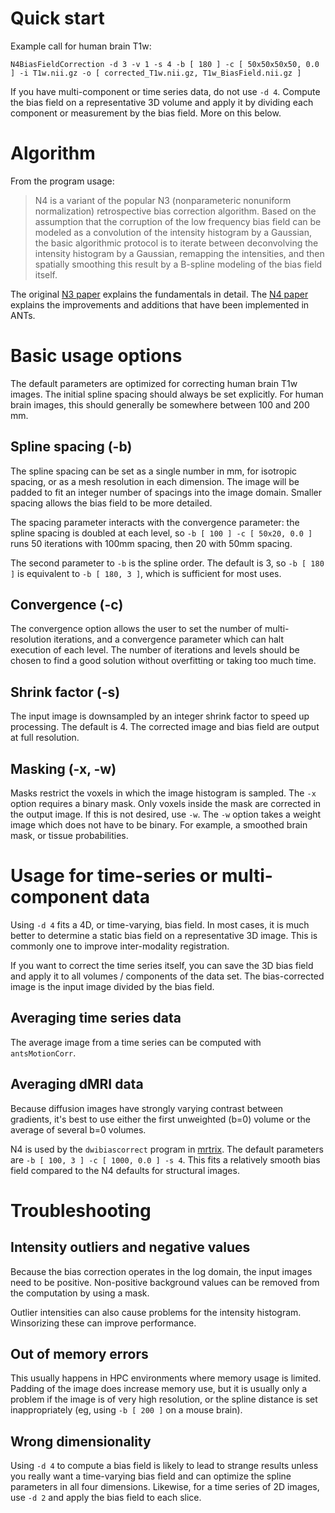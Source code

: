 # Quick start

Example call for human brain T1w:

```
N4BiasFieldCorrection -d 3 -v 1 -s 4 -b [ 180 ] -c [ 50x50x50x50, 0.0 ] -i T1w.nii.gz -o [ corrected_T1w.nii.gz, T1w_BiasField.nii.gz ]
```

If you have multi-component or time series data, do not use `-d 4`. Compute the bias field on a representative 3D volume and apply it by dividing each component or measurement by the bias field. More on this below.


# Algorithm

From the program usage: 

>N4 is a variant of the popular N3 (nonparameteric nonuniform normalization) retrospective bias correction algorithm. Based on the assumption that the corruption of the low frequency bias field can be modeled as a convolution of the intensity histogram by a Gaussian, the basic algorithmic protocol is to iterate between deconvolving the intensity histogram by a Gaussian, remapping the intensities, and then spatially smoothing this result by a B-spline modeling of the bias field itself. 

The original [N3 paper](https://pubmed.ncbi.nlm.nih.gov/9617910/) explains the fundamentals in detail. The [N4 paper](https://pubmed.ncbi.nlm.nih.gov/20378467/) explains the improvements and additions that have been implemented in ANTs.


# Basic usage options

The default parameters are optimized for correcting human brain T1w images. The initial spline spacing should always be set explicitly. For human brain images, this should generally be somewhere between 100 and 200 mm.


## Spline spacing (-b)

The spline spacing can be set as a single number in mm, for isotropic spacing, or as a mesh resolution in each dimension. The image will be padded to fit an integer number of spacings into the image domain. Smaller spacing allows the bias field to be more detailed. 

The spacing parameter interacts with the convergence parameter: the spline spacing is doubled at each level, so `-b [ 100 ] -c [ 50x20, 0.0 ]` runs 50 iterations with 100mm spacing, then 20 with 50mm spacing.

The second parameter to `-b` is the spline order. The default is 3, so `-b [ 180 ]` is equivalent to `-b [ 180, 3 ]`, which is sufficient for most uses.



## Convergence (-c)

The convergence option allows the user to set the number of multi-resolution iterations, and a convergence parameter which can halt execution of each level. The number of iterations and levels should be chosen to find a good solution without overfitting or taking too much time. 


## Shrink factor (-s)

The input image is downsampled by an integer shrink factor to speed up processing. The default is 4. The corrected image and bias field are output at full resolution.


## Masking (-x, -w)

Masks restrict the voxels in which the image histogram is sampled. The `-x` option requires a binary mask. Only voxels inside the mask are corrected in the output image. If this is not desired, use `-w`. The `-w` option takes a weight image which does not have to be binary. For example, a smoothed brain mask, or tissue probabilities.


# Usage for time-series or multi-component data

Using `-d 4` fits a 4D, or time-varying, bias field. In most cases, it is much better to determine a static bias field on a representative 3D image. This is commonly one to improve inter-modality registration.

If you want to correct the time series itself, you can save the 3D bias field and apply it to all volumes / components of the data set. The bias-corrected image is the input image divided by the bias field.


## Averaging time series data

The average image from a time series can be computed with `antsMotionCorr`. 


## Averaging dMRI data

Because diffusion images have strongly varying contrast between gradients, it's best to use either the first unweighted (b=0) volume or the average of several b=0 volumes.

N4 is used by the `dwibiascorrect` program in [mrtrix](https://mrtrix.readthedocs.io/en/latest/reference/commands/dwibiascorrect.html). The default parameters are `-b [ 100, 3 ] -c [ 1000, 0.0 ] -s 4`. This fits a relatively smooth bias field compared to the N4 defaults for structural images.


# Troubleshooting

## Intensity outliers and negative values

Because the bias correction operates in the log domain, the input images need to be positive. Non-positive background values can be removed from the computation by using a mask. 

Outlier intensities can also cause problems for the intensity histogram. Winsorizing these can improve performance.


## Out of memory errors

This usually happens in HPC environments where memory usage is limited. Padding of the image does increase memory use, but it is usually only a problem if the image is of very high resolution, or the spline distance is set inappropriately (eg, using `-b [ 200 ]` on a mouse brain).


## Wrong dimensionality

Using `-d 4` to compute a bias field is likely to lead to strange results unless you really want a time-varying bias field and can optimize the spline parameters in all four dimensions. Likewise, for a time series of 2D images, use `-d 2` and apply the bias field to each slice.